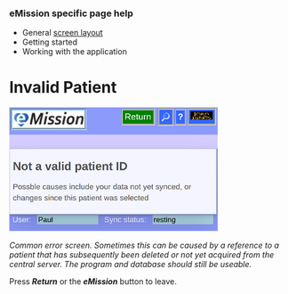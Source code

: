 ### eMission specific page help
* General [screen layout](GeneralLayout.md)
* Getting started
* Working with the application


# Invalid Patient
![](../images/InvalidPatient.png)


*Common error screen. Sometimes this can be caused by a reference to a patient that has subsequently been deleted or not yet acquired from the central server. The program and database should still be useable.*

Press *__Return__* or the *__eMission__* button to leave.